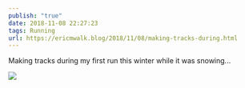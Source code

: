 ```yaml
---
publish: "true"
date: 2018-11-08 22:27:23
tags: Running
url: https://ericmwalk.blog/2018/11/08/making-tracks-during.html
---
```



Making tracks during my first run this winter while it was snowing...

![](https://ericmwalk.blog/uploads/2022/ee190e03c4.jpg)
